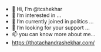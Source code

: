 - 👋 Hi, I’m @tcshekhar
- 👀 I’m interested in ...
- 🌱 I’m currently joined in politics ...
- 💞️ I’m looking for your support ...
- 📫 you can know more about me...
-  https://thotachandrashekhar.com/
<!---
tcshekhar/tcshekhar is a ✨ special ✨ repository because its `README.md` (this file) appears on your GitHub profile.
You can click the Preview link to take a look at your changes.
---> 
